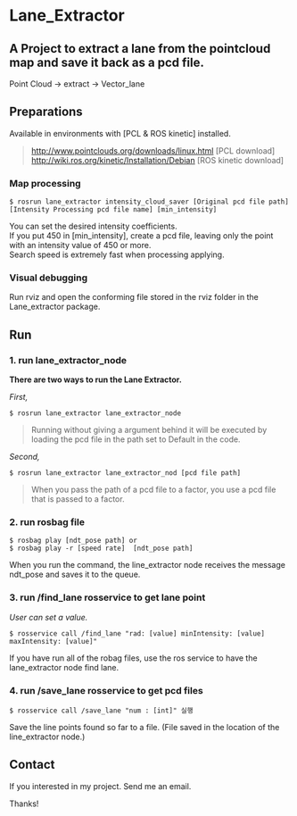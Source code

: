 Lane_Extractor
======================

A Project to extract a lane from the pointcloud map and save it back as a pcd file.
-----------------------------------
Point Cloud -> extract -> Vector_lane

## Preparations
Available in environments with [PCL & ROS kinetic] installed.

> <http://www.pointclouds.org/downloads/linux.html> [PCL download] \
> <http://wiki.ros.org/kinetic/Installation/Debian> [ROS kinetic download]

### Map processing


	$ rosrun lane_extractor intensity_cloud_saver [Original pcd file path] [Intensity Processing pcd file name] [min_intensity]  
You can set the desired intensity coefficients.  
If you put 450 in [min_intensity], create a pcd file, leaving only the point with an intensity value of 450 or more.  
Search speed is extremely fast when processing applying.  


### Visual debugging


Run rviz and open the conforming file stored in the rviz folder in the Lane_extractor package.




## Run
### 1. run lane_extractor_node

**There are two ways to run the Lane Extractor.**

*First,*

	$ rosrun lane_extractor lane_extractor_node  
  > Running without giving a argument behind it will be executed by loading the pcd file in the path set to Default in the code.
	
*Second,*

	$ rosrun lane_extractor lane_extractor_nod [pcd file path]  
  > When you pass the path of a pcd file to a factor, you use a pcd file that is passed to a factor.

### 2. run rosbag file
	$ rosbag play [ndt_pose path] or  
	$ rosbag play -r [speed rate]  [ndt_pose path] 

When you run the command, the line_extractor node receives the message ndt_pose and saves it to the queue.

### 3. run /find_lane rosservice to get lane point
*User can set a value.*

	$ rosservice call /find_lane "rad: [value] minIntensity: [value] maxIntensity: [value]" 
If you have run all of the robag files, use the ros service to have the lane_extractor node find lane.

### 4. run /save_lane rosservice to get pcd files

	$ rosservice call /save_lane "num : [int]" 실행
Save the line points found so far to a file.
(File saved in the location of the line_extractor node.)

## Contact
If you interested in my project.
Send me an email.

Thanks!
